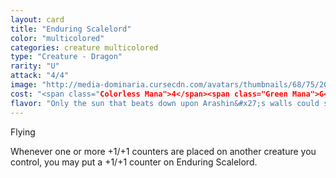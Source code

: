 ```yaml
---
layout: card
title: "Enduring Scalelord"
color: "multicolored"
categories: creature multicolored
type: "Creature - Dragon"
rarity: "U"
attack: "4/4"
image: "http://media-dominaria.cursecdn.com/avatars/thumbnails/68/75/200/283/635612643095533549.png"
cost: "<span class="Colorless Mana">4</span><span class="Green Mana">G</span><span class="White Mana">W</span>"
flavor: "Only the sun that beats down upon Arashin&#x27;s walls could shine more brightly."
---
```


Flying

Whenever one or more +1/+1 counters are placed on another creature you control, you may put a +1/+1 counter on Enduring Scalelord.
